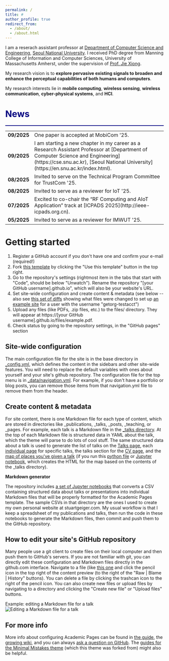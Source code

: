 ```yaml
---
permalink: /
title: #
author_profile: true
redirect_from: 
  - /about/
  - /about.html
---
```



I am a reserach assistant professor at [Department of Computer Science and Engineering](https://cse.snu.ac.kr), [Seoul National University](https://en.snu.ac.kr/index.html). I received PhD degree from Manning College of Information and Computer Sciences, University of Massachusetts Amherst, under the supervision of [Prof. Jie Xiong](https://people.cs.umass.edu/~jxiong/).

My research vision is to **explore pervasive existing signals to broaden and enhance the perceptual capabilities of both humans and computers**. 

My research interests lie in **mobile computing**, **wireless sensing**, **wireless communication**, **cyber-physical systems**, and **HCI**.


<span style="color:Navy">News</span>
======
<hr style="border: none; height: 2px; background-color: Navy;">

<table cellspacing="0" cellpadding="0">
    <tr>
      <td class="news-date"><b>09/2025</b></td>
      <td class="news-content">
      One paper is accepted at MobiCom '25.
      </td>
    </tr> 
    <tr>
      <td class="news-date"><b>09/2025</b></td>
      <td class="news-content">
      I am starting a new chapter in my career as a Research Assistant Professor at [Department of Computer Science and Engineering](https://cse.snu.ac.kr), [Seoul National University](https://en.snu.ac.kr/index.html).
      </td>
    </tr>  
    <tr>
      <td class="news-date"><b>08/2025</b></td>
      <td class="news-content">
      Invited to serve on the Technical Program Committee for TrustCom '25.
      </td>
    </tr>
    <tr>
      <td class="news-date"><b>08/2025</b></td>
      <td class="news-content">
      Invited to serve as a reviewer for IoT '25.
      </td>
    </tr> 
    <tr>
      <td class="news-date"><b>07/2025</b></td>
      <td class="news-content">
      Excited to co-chair the “RF Computing and AIoT Application” track at [ICPADS 2025](http://ieee-icpads.org.cn).
      </td>
    </tr> 
    <tr>
      <td class="news-date"><b>05/2025</b></td>
      <td class="news-content">
      Invited to serve as a reviewer for IMWUT '25.
      </td>
    </tr> 
  </table>
        

Getting started
======
1. Register a GitHub account if you don't have one and confirm your e-mail (required!)
1. Fork [this template](https://github.com/academicpages/academicpages.github.io) by clicking the "Use this template" button in the top right. 
1. Go to the repository's settings (rightmost item in the tabs that start with "Code", should be below "Unwatch"). Rename the repository "[your GitHub username].github.io", which will also be your website's URL.
1. Set site-wide configuration and create content & metadata (see below -- also see [this set of diffs](http://archive.is/3TPas) showing what files were changed to set up [an example site](https://getorg-testacct.github.io) for a user with the username "getorg-testacct")
1. Upload any files (like PDFs, .zip files, etc.) to the files/ directory. They will appear at https://[your GitHub username].github.io/files/example.pdf.  
1. Check status by going to the repository settings, in the "GitHub pages" section

Site-wide configuration
------
The main configuration file for the site is in the base directory in [_config.yml](https://github.com/academicpages/academicpages.github.io/blob/master/_config.yml), which defines the content in the sidebars and other site-wide features. You will need to replace the default variables with ones about yourself and your site's github repository. The configuration file for the top menu is in [_data/navigation.yml](https://github.com/academicpages/academicpages.github.io/blob/master/_data/navigation.yml). For example, if you don't have a portfolio or blog posts, you can remove those items from that navigation.yml file to remove them from the header. 

Create content & metadata
------
For site content, there is one Markdown file for each type of content, which are stored in directories like _publications, _talks, _posts, _teaching, or _pages. For example, each talk is a Markdown file in the [_talks directory](https://github.com/academicpages/academicpages.github.io/tree/master/_talks). At the top of each Markdown file is structured data in YAML about the talk, which the theme will parse to do lots of cool stuff. The same structured data about a talk is used to generate the list of talks on the [Talks page](https://academicpages.github.io/talks), each [individual page](https://academicpages.github.io/talks/2012-03-01-talk-1) for specific talks, the talks section for the [CV page](https://academicpages.github.io/cv), and the [map of places you've given a talk](https://academicpages.github.io/talkmap.html) (if you run this [python file](https://github.com/academicpages/academicpages.github.io/blob/master/talkmap.py) or [Jupyter notebook](https://github.com/academicpages/academicpages.github.io/blob/master/talkmap.ipynb), which creates the HTML for the map based on the contents of the _talks directory).

**Markdown generator**

The repository includes [a set of Jupyter notebooks](https://github.com/academicpages/academicpages.github.io/tree/master/markdown_generator
) that converts a CSV containing structured data about talks or presentations into individual Markdown files that will be properly formatted for the Academic Pages template. The sample CSVs in that directory are the ones I used to create my own personal website at stuartgeiger.com. My usual workflow is that I keep a spreadsheet of my publications and talks, then run the code in these notebooks to generate the Markdown files, then commit and push them to the GitHub repository.

How to edit your site's GitHub repository
------
Many people use a git client to create files on their local computer and then push them to GitHub's servers. If you are not familiar with git, you can directly edit these configuration and Markdown files directly in the github.com interface. Navigate to a file (like [this one](https://github.com/academicpages/academicpages.github.io/blob/master/_talks/2012-03-01-talk-1.md) and click the pencil icon in the top right of the content preview (to the right of the "Raw | Blame | History" buttons). You can delete a file by clicking the trashcan icon to the right of the pencil icon. You can also create new files or upload files by navigating to a directory and clicking the "Create new file" or "Upload files" buttons. 

Example: editing a Markdown file for a talk
![Editing a Markdown file for a talk](/images/editing-talk.png)

For more info
------
More info about configuring Academic Pages can be found in [the guide](https://academicpages.github.io/markdown/), the [growing wiki](https://github.com/academicpages/academicpages.github.io/wiki), and you can always [ask a question on GitHub](https://github.com/academicpages/academicpages.github.io/discussions). The [guides for the Minimal Mistakes theme](https://mmistakes.github.io/minimal-mistakes/docs/configuration/) (which this theme was forked from) might also be helpful.
